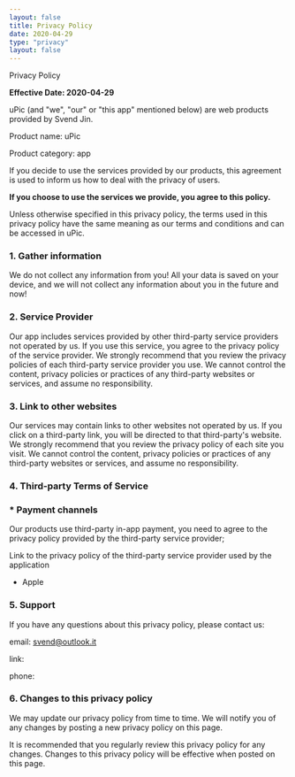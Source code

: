 ```yaml
---
layout: false
title: Privacy Policy
date: 2020-04-29
type: "privacy"
layout: false
---
```


Privacy Policy

**Effective Date: 2020-04-29**

uPic (and "we", "our" or "this app" mentioned below) are web products provided by Svend Jin.

Product name: uPic

Product category: app

If you decide to use the services provided by our products, this agreement is used to inform us how to deal with the privacy of users.

**If you choose to use the services we provide, you agree to this policy.** 

Unless otherwise specified in this privacy policy, the terms used in this privacy policy have the same meaning as our terms and conditions and can be accessed in uPic.

### 1. Gather information

We do not collect any information from you! All your data is saved on your device, and we will not collect any information about you in the future and now!

### 2. Service Provider

Our app includes services provided by other third-party service providers not operated by us. If you use this service, you agree to the privacy policy of the service provider. We strongly recommend that you review the privacy policies of each third-party service provider you use. We cannot control the content, privacy policies or practices of any third-party websites or services, and assume no responsibility.

### 3. Link to other websites

Our services may contain links to other websites not operated by us. If you click on a third-party link, you will be directed to that third-party's website. We strongly recommend that you review the privacy policy of each site you visit. We cannot control the content, privacy policies or practices of any third-party websites or services, and assume no responsibility.

### 4. Third-party Terms of Service

### * Payment channels

Our products use third-party in-app payment, you need to agree to the privacy policy provided by the third-party service provider;

Link to the privacy policy of the third-party service provider used by the application

- Apple

### 5. Support

If you have any questions about this privacy policy, please contact us:

email: [svend@outlook.it](mailto:svend@outlook.it)

link:

phone:

### 6. Changes to this privacy policy

We may update our privacy policy from time to time. We will notify you of any changes by posting a new privacy policy on this page. 

It is recommended that you regularly review this privacy policy for any changes. Changes to this privacy policy will be effective when posted on this page.
